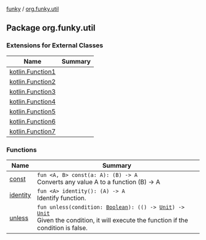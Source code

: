 [funky](../index.md) / [org.funky.util](.)

## Package org.funky.util

### Extensions for External Classes

| Name | Summary |
|---|---|
| [kotlin.Function1](kotlin.-function1/index.md) |  |
| [kotlin.Function2](kotlin.-function2/index.md) |  |
| [kotlin.Function3](kotlin.-function3/index.md) |  |
| [kotlin.Function4](kotlin.-function4/index.md) |  |
| [kotlin.Function5](kotlin.-function5/index.md) |  |
| [kotlin.Function6](kotlin.-function6/index.md) |  |
| [kotlin.Function7](kotlin.-function7/index.md) |  |

### Functions

| Name | Summary |
|---|---|
| [const](const.md) | `fun <A, B> const(a: A): (B) -> A`<br>Converts any value A to a function (B) -&gt; A |
| [identity](identity.md) | `fun <A> identity(): (A) -> A`<br>Identify function. |
| [unless](unless.md) | `fun unless(condition: `[`Boolean`](https://kotlinlang.org/api/latest/jvm/stdlib/kotlin/-boolean/index.html)`): (() -> `[`Unit`](https://kotlinlang.org/api/latest/jvm/stdlib/kotlin/-unit/index.html)`) -> `[`Unit`](https://kotlinlang.org/api/latest/jvm/stdlib/kotlin/-unit/index.html)<br>Given the condition, it will execute the function if the condition is false. |
